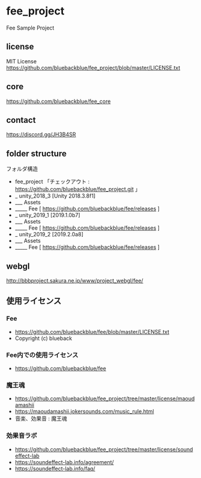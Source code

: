 # fee_project
Fee Sample Project

## license
MIT License
https://github.com/bluebackblue/fee_project/blob/master/LICENSE.txt

## core
https://github.com/bluebackblue/fee_core

## contact
https://discord.gg/JH3B4SR

## folder structure
フォルダ構造
* fee_project 「チェックアウト : https://github.com/bluebackblue/fee_project.git 」
* _ unity_2018_3 [Unity 2018.3.8f1]
* ___ Assets
* _____ Fee [ https://github.com/bluebackblue/fee/releases ]
* _ unity_2019_1 [2019.1.0b7]
* ___ Assets
* _____ Fee [ https://github.com/bluebackblue/fee/releases ]
* _ unity_2019_2 [2019.2.0a8]
* ___ Assets
* _____ Fee [ https://github.com/bluebackblue/fee/releases ]

## webgl
http://bbbproject.sakura.ne.jp/www/project_webgl/fee/

## 使用ライセンス

### Fee
* https://github.com/bluebackblue/fee/blob/master/LICENSE.txt
* Copyright (c) blueback

### Fee内での使用ライセンス
* https://github.com/bluebackblue/fee

### 魔王魂
* https://github.com/bluebackblue/fee_project/tree/master/license/maoudamashii
* https://maoudamashii.jokersounds.com/music_rule.html
* 音楽、効果音 : 魔王魂

### 効果音ラボ
* https://github.com/bluebackblue/fee_project/tree/master/license/soundeffect-lab
* https://soundeffect-lab.info/agreement/
* https://soundeffect-lab.info/faq/

